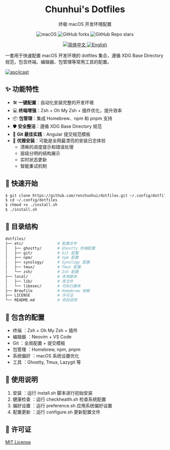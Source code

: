 <div align="center">
  <h1>Chunhui's Dotfiles</h1>
  <p>终极 macOS 开发环境配置</p>
</div>

<p align="center">
  <img src="https://img.shields.io/badge/macOS-Sonoma-blue.svg" alt="macOS" >
  <img src="https://img.shields.io/github/forks/renchunhui/dotfiles?style=flat" alt="GitHub forks" >
  <img src="https://img.shields.io/github/stars/renchunhui/dotfiles?style=flat" alt="GitHub Repo stars" >
</p>

<p align="center">
  <a href="README_zh-CN.md">
    <img src="https://img.shields.io/badge/Language-English-blue" alt="简体中文">
  </a>
  <a href="README.md">
    <img src="https://img.shields.io/badge/语言-简体中文-red" alt="English">
  </a>
</p>

一套用于快速配置 macOS 开发环境的 dotfiles 集合，遵循 XDG Base Directory 规范，包含终端、编辑器、包管理等常用工具的配置。

[![asciicast](https://asciinema.org/a/714797.svg)](https://asciinema.org/a/714797)

## ✨ 功能特性

- 🛠️ **一键配置**：自动化安装完整的开发环境
- 💻 **终端增强**：Zsh + Oh My Zsh + 插件优化，提升效率
- 📦 **包管理**：集成 Homebrew、npm 和 pnpm 支持
- 🛡️ **安全整洁**：遵循 XDG Base Directory 规范
- 📝 **Git 最佳实践**：Angular 提交规范模板
- 🌈 **优雅安装**：可能是全网最漂亮的安装日志体验
  - 清晰的进度提示和错误处理
  - 层级分明的结构展示
  - 实时状态更新
  - 智能重试机制

## 🚀 快速开始

``` sh
$ git clone https://github.com/renchunhui/dotfiles.git ~/.config/dotfiles
$ cd ~/.config/dotfiles
$ chmod +x ./install.sh
$ ./install.sh
```

## 📁 目录结构

``` sh
dotfiles/
├── etc/               # 配置文件
│   ├── ghostty/       # Ghostty 终端配置
│   ├── git/           # Git 配置
│   ├── npm/           # npm 配置
│   ├── synology/      # Synology 配置
│   ├── tmux/          # Tmux 配置
│   └── zsh/           # Zsh 配置
├── local/             # 本地脚本
│   ├── lib/           # 库文件
│   └── libexec/       # 可执行脚本
├── Brewfile           # Homebrew 依赖
├── LICENSE            # 许可证
└── README.md          # 项目说明
```

## 🧰 包含的配置
- 终端 ：Zsh + Oh My Zsh + 插件
- 编辑器 ：Neovim + VS Code
- Git ：全局配置 + 提交模板
- 包管理 ：Homebrew, npm, pnpm
- 系统偏好 ：macOS 系统设置优化
- 工具 ：Ghostty, Tmux, Lazygit 等

## 📌 使用说明
1. 安装 ：运行 install.sh 脚本进行初始安装
2. 健康检查 ：运行 checkhealth.sh 检查系统配置
3. 偏好设置 ：运行 preference.sh 应用系统偏好设置
4. 配置更新 ：运行 configure.sh 更新配置文件

## 📄 许可证

[MIT License](./LICENSE)

